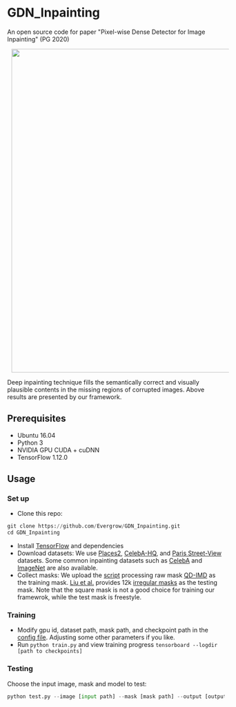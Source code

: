 # GDN_Inpainting
An open source code for paper "Pixel-wise Dense Detector for Image Inpainting" (PG 2020)

<div align=center>
  <img width="750" src="https://github.com/Evergrow/GDN_Inpainting/blob/master/images/teaser.gif/" hspace="10">
</div>

Deep inpainting technique fills the semantically correct and visually plausible contents in the missing regions of corrupted images. Above results are presented by our framework.

## Prerequisites
* Ubuntu 16.04
* Python 3
* NVIDIA GPU CUDA + cuDNN
* TensorFlow 1.12.0

## Usage
### Set up
* Clone this repo:
```python
git clone https://github.com/Evergrow/GDN_Inpainting.git
cd GDN_Inpainting
```
* Install [TensorFlow](https://www.tensorflow.org/) and dependencies
* Download datasets: We use [Places2](http://places2.csail.mit.edu/), [CelebA-HQ](https://github.com/switchablenorms/CelebAMask-HQ), and [Paris Street-View](https://github.com/pathak22/context-encoder) datasets. Some common inpainting datasets such as [CelebA](http://mmlab.ie.cuhk.edu.hk/projects/CelebA.html) and [ImageNet](http://www.image-net.org/) are also available.
* Collect masks: We upload the [script](https://github.com/Evergrow/GDN_Inpainting/blob/master/mask_processing.py) processing raw mask [QD-IMD](https://github.com/karfly/qd-imd) as the training mask. [Liu et al.](https://arxiv.org/abs/1804.07723) provides 12k [irregular masks](https://nv-adlr.github.io/publication/partialconv-inpainting) as the testing mask. Note that the square mask is not a good choice for training our framewrok, while the test mask is freestyle.

### Training
* Modify gpu id, dataset path, mask path, and checkpoint path in the [config file](https://github.com/Evergrow/GDN_Inpainting/blob/master/config.yml). Adjusting some other parameters if you like.
* Run ```python train.py``` and view training progress ```tensorboard --logdir [path to checkpoints]```

### Testing
Choose the input image, mask and model to test:
```python
python test.py --image [input path] --mask [mask path] --output [output path] --checkpoint_dir [model path]
```


